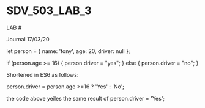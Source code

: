 # SDV_503_LAB_3
 LAB #


Journal 17/03/20

let person = {
    name: 'tony',
    age: 20,
    driver: null
};

if (person.age >= 16) {
    person.driver = "yes";
} else {
    person.driver = "no";
}

Shortened in ES6 as follows:

person.driver = person.age >=16 ? 'Yes' : 'No';

the code above yeiles the same result of person.driver = 'Yes';